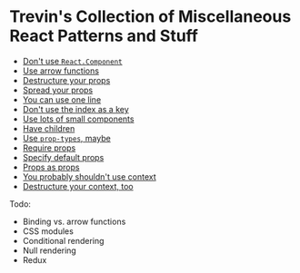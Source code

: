 # Trevin's Collection of Miscellaneous React Patterns and Stuff

* [Don't use `React.Component`](things/dont-use-react-component.md)
* [Use arrow functions](things/use-arrow-functions.md)
* [Destructure your props](things/destructure-your-props.md)
* [Spread your props](things/spread-your-props.md)
* [You can use one line](things/you-can-use-one-line.md)
* [Don't use the index as a key](things/dont-use-the-index-as-a-key.md)
* [Use lots of small components](things/use-lots-of-small-components.md)
* [Have children](things/have-children.md)
* [Use `prop-types`, maybe](things/use-prop-types-maybe.md)
* [Require props](things/require-props.md)
* [Specify default props](things/specify-default-props.md)
* [Props as props](things/props-as-props.md)
* [You probably shouldn't use context](things/you-probably-shouldnt-use-context.md)
* [Destructure your context, too](things/destructure-your-context-too.md)

Todo:
* Binding vs. arrow functions
* CSS modules
* Conditional rendering
* Null rendering
* Redux
